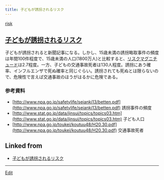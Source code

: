 ```yaml
---
title: 子どもが誘拐されるリスク
---
```

[risk](/risk)


## [子どもが誘拐されるリスク](/子どもが誘拐されるリスク)

子どもが誘拐されると新聞記事になる。しかし、15歳未満の誘拐略取事件の頻度は年間100件程度で、15歳未満の人口(1800万人)と比較すると、[リスクマグニチュード](/リスクマグニチュード)は2.7程度。一方、子どもの交通事故死者は130人程度。誘拐にあう確率、インフルエンザで死ぬ確率と同じぐらい。誘拐されても死ぬとは限らないので、危険性で言えば交通事故のほうがはるかに危険である。


### 参考資料

* [http://www.npa.go.jp/safetylife/seianki13/betten.pdf](http://www.npa.go.jp/safetylife/seianki13/betten.pdf) 誘拐事件の頻度
* [http://www.stat.go.jp/data/jinsui/topics/topics03.htm](http://www.stat.go.jp/data/jinsui/topics/topics03.htm) 子ども人口
* [http://www.npa.go.jp/toukei/koutuu48/H20.30.pdf](http://www.npa.go.jp/toukei/koutuu48/H20.30.pdf) 交通事故死者




## Linked from

* [子どもが誘拐されるリスク](/子どもが誘拐されるリスク)


----
[Edit](https://github.com/vitroid/vitroid.github.io/edit/master/MD/子どもが誘拐されるリスク.md)
